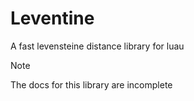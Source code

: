 # Leventine

A fast levensteine distance library for luau

> [!NOTE]
> The docs for this library are incomplete